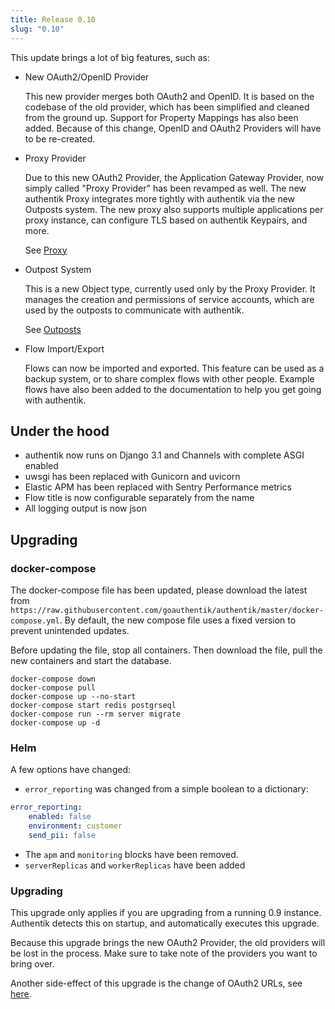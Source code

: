```yaml
---
title: Release 0.10
slug: "0.10"
---
```


This update brings a lot of big features, such as:

- New OAuth2/OpenID Provider

    This new provider merges both OAuth2 and OpenID. It is based on the codebase of the old provider, which has been simplified and cleaned from the ground up. Support for Property Mappings has also been added. Because of this change, OpenID and OAuth2 Providers will have to be re-created.

- Proxy Provider

    Due to this new OAuth2 Provider, the Application Gateway Provider, now simply called "Proxy Provider" has been revamped as well. The new authentik Proxy integrates more tightly with authentik via the new Outposts system. The new proxy also supports multiple applications per proxy instance, can configure TLS based on authentik Keypairs, and more.

    See [Proxy](../providers/proxy/proxy.md)

- Outpost System

    This is a new Object type, currently used only by the Proxy Provider. It manages the creation and permissions of service accounts, which are used by the outposts to communicate with authentik.

    See [Outposts](../outposts/outposts.md)

- Flow Import/Export

    Flows can now be imported and exported. This feature can be used as a backup system, or to share complex flows with other people. Example flows have also been added to the documentation to help you get going with authentik.

## Under the hood

- authentik now runs on Django 3.1 and Channels with complete ASGI enabled
- uwsgi has been replaced with Gunicorn and uvicorn
- Elastic APM has been replaced with Sentry Performance metrics
- Flow title is now configurable separately from the name
- All logging output is now json

## Upgrading

### docker-compose

The docker-compose file has been updated, please download the latest from `https://raw.githubusercontent.com/goauthentik/authentik/master/docker-compose.yml`.
By default, the new compose file uses a fixed version to prevent unintended updates.

Before updating the file, stop all containers. Then download the file, pull the new containers and start the database.

```
docker-compose down
docker-compose pull
docker-compose up --no-start
docker-compose start redis postgrseql
docker-compose run --rm server migrate
docker-compose up -d
```

### Helm

A few options have changed:

- `error_reporting` was changed from a simple boolean to a dictionary:

```yaml
error_reporting:
    enabled: false
    environment: customer
    send_pii: false
```

- The `apm` and `monitoring` blocks have been removed.
- `serverReplicas` and `workerReplicas` have been added

### Upgrading

This upgrade only applies if you are upgrading from a running 0.9 instance. Authentik detects this on startup, and automatically executes this upgrade.

Because this upgrade brings the new OAuth2 Provider, the old providers will be lost in the process. Make sure to take note of the providers you want to bring over.

Another side-effect of this upgrade is the change of OAuth2 URLs, see [here](../providers/oauth2.md).
